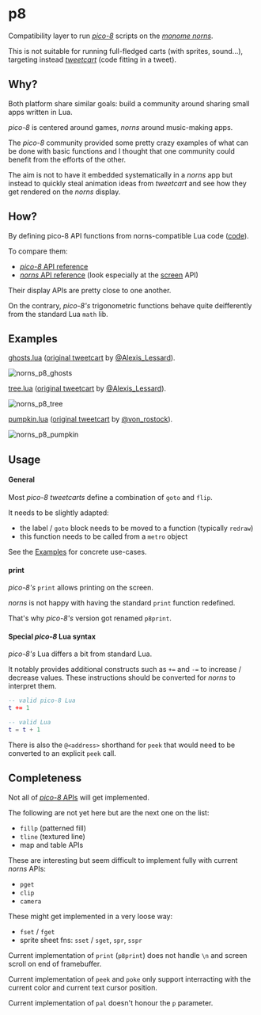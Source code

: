 # p8

Compatibility layer to run [_pico-8_](https://www.lexaloffle.com/pico-8.php) scripts on the [_monome norns_](https://monome.org/docs/norns/).

This is not suitable for running full-fledged carts (with sprites, sound...), targeting instead [_tweetcart_](https://twitter.com/hashtag/tweetcart?lang=en) (code fitting in a tweet).


## Why?

Both platform share similar goals: build a community around sharing small apps written in Lua.

_pico-8_ is centered around games, _norns_ around music-making apps.

The _pico-8_ community provided some pretty crazy examples of what can be done with basic functions and I thought that one community could benefit from the efforts of the other.

The aim is not to have it embedded systematically in a _norns_ app but instead to quickly steal animation ideas from _tweetcart_ and see how they get rendered on the _norns_ display.


## How?

By defining pico-8 API functions from norns-compatible Lua code ([code](./lib/p8.lua)).

To compare them:
- [_pico-8_ API reference](https://pico-8.fandom.com/wiki/APIReference)
- [_norns_ API reference](https://monome.org/docs/norns/api/) (look especially at the [screen](https://monome.org/docs/norns/api/classes/screen.html) API)

Their display APIs are pretty close to one another.

On the contrary, _pico-8's_ trigonometric functions behave quite deifferently from the standard Lua `math` lib.


## Examples

[ghosts.lua](ghosts.lua) ([original tweetcart](https://twitter.com/user/status/1322164958008905728) by [@Alexis_Lessard](https://twitter.com/Alexis_Lessard)).

![norns_p8_ghosts](https://www.eigenbahn.com/assets/gif/norns_p8_ghosts.gif)

[tree.lua](tree.lua) ([original tweetcart](https://twitter.com/user/status/1319781601425952768) by [@Alexis_Lessard](https://twitter.com/Alexis_Lessard)).

![norns_p8_tree](https://www.eigenbahn.com/assets/gif/norns_p8_tree.gif)

[pumpkin.lua](tree.lua) ([original tweetcart](https://twitter.com/user/status/1322693583623884803) by [@von_rostock](https://twitter.com/von_rostock)).

![norns_p8_pumpkin](https://www.eigenbahn.com/assets/gif/norns_p8_pumpkin.gif)


## Usage

#### General

Most _pico-8_ _tweetcarts_ define a combination of `goto` and `flip`.

It needs to be slightly adapted:

 - the label / `goto` block needs to be moved to a function (typically `redraw`)
 - this function needs to be called from a `metro` object

See the [Examples](#examples) for concrete use-cases.


#### print

_pico-8's_ `print` allows printing on the screen.

_norns_ is not happy with having the standard `print` function redefined.

That's why _pico-8's_ version got renamed `p8print`.


#### Special _pico-8_ Lua syntax

_pico-8's_ Lua differs a bit from standard Lua.

It notably provides additional constructs such as `+=` and `-=` to increase / decrease values. These instructions should be converted for _norns_ to interpret them.

```lua
-- valid pico-8 Lua
t += 1

-- valid Lua
t = t + 1
```

There is also the `@<address>` shorthand for `peek` that would need to be converted to an explicit `peek` call.


## Completeness

Not all of [_pico-8_ APIs](https://pico-8.fandom.com/wiki/APIReference) will get implemented.

The following are not yet here but are the next one on the list:
- `fillp` (patterned fill)
- `tline` (textured line)
- map and table APIs

These are interesting but seem difficult to implement fully with current _norns_ APIs:
- `pget`
- `clip`
- `camera`

These might get implemented in a very loose way:
- `fset` / `fget`
- sprite sheet fns: `sset` / `sget`, `spr`, `sspr`

Current implementation of `print` (`p8print`) does not handle `\n` and screen scroll on end of framebuffer.

Current implementation of `peek` and `poke` only support interracting with the current color and current text cursor position.

Current implementation of `pal` doesn't honour the `p` parameter.
